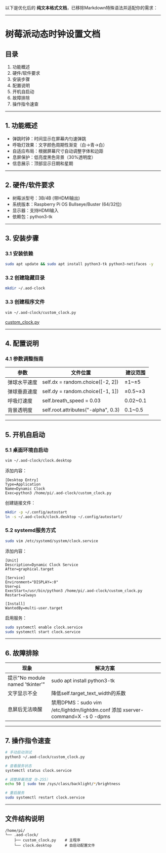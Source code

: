 以下是优化后的 **纯文本格式文档**，已移除Markdown特殊语法并适配你的需求：

---

# 树莓派动态时钟设置文档

## 目录
1. 功能概述
2. 硬件/软件要求
3. 安装步骤
4. 配置说明
5. 开机自启动
6. 故障排除
7. 操作指令速查

---

## 1. 功能概述
- 弹跳时钟：时间显示在屏幕内匀速弹跳
- 呼吸灯效果：文字颜色周期性渐变（白→青→白）
- 自适应布局：根据屏幕尺寸自动调整字体和边距
- 息屏保护：低亮度黑色背景（30%透明度）
- 信息展示：顶部显示日期和星期

---

## 2. 硬件/软件要求
- 树莓派型号：3B/4B (带HDMI输出)
- 系统版本：Raspberry Pi OS Bullseye/Buster (64/32位)
- 显示器：支持HDMI输入
- 依赖包：python3-tk

---

## 3. 安装步骤

### 3.1 安装依赖
```bash
sudo apt update && sudo apt install python3-tk python3-netifaces -y
```

### 3.2 创建隐藏目录
```bash
mkdir ~/.aod-clock
```

### 3.3 创建程序文件
```bash
vim ~/.aod-clock/custom_clock.py
```
[custom_clock.py](../Python/custom_clock.py)

---

## 4. 配置说明

### 4.1 参数调整指南
| 参数                  | 文件位置                    | 建议范围       |
|-----------------------|----------------------------|---------------|
| 弹球水平速度          | self.dx = random.choice([-2, 2]) | ±1~±5        |
| 弹球垂直速度          | self.dy = random.choice([-1, 1]) | ±0.5~±3      |
| 呼吸灯速度            | self.breath_speed = 0.03         | 0.02~0.1     |
| 背景透明度            | self.root.attributes("-alpha", 0.3) | 0.1~0.5     |

---

## 5. 开机自启动

### 5.1 桌面环境自启动

```bash
vim ~/.aod-clock/clock.desktop
```

添加内容：
```
[Desktop Entry]
Type=Application
Name=Dynamic Clock
Exec=python3 /home/pi/.aod-clock/custom_clock.py
```

创建链接文件：
```bash
mkdir -p ~/.config/autostart
ln -s ~/.aod-clock/clock.desktop ~/.config/autostart/
```

### 5.2 systemd服务方式
```bash
sudo vim /etc/systemd/system/clock.service
```
添加内容：
```
[Unit]
Description=Dynamic Clock Service
After=graphical.target

[Service]
Environment="DISPLAY=:0"
User=pi
ExecStart=/usr/bin/python3 /home/pi/.aod-clock/custom_clock.py
Restart=always

[Install]
WantedBy=multi-user.target
```
启用服务：
```bash
sudo systemctl enable clock.service
sudo systemctl start clock.service
```

---

## 6. 故障排除

| 现象                  | 解决方案                     |
|-----------------------|----------------------------|
| 提示"No module named 'tkinter'" | sudo apt install python3-tk |
| 文字显示不全          | 降低self.target_text_width的系数 |
| 息屏后无法唤醒        | 禁用DPMS：sudo vim /etc/lightdm/lightdm.conf 添加 xserver-command=X -s 0 -dpms |

---

## 7. 操作指令速查

```bash
# 手动启动测试
python3 ~/.aod-clock/custom_clock.py

# 查看服务状态
systemctl status clock.service

# 调整屏幕亮度（0-255）
echo 50 | sudo tee /sys/class/backlight/*/brightness

# 重启服务
sudo systemctl restart clock.service
```

---

## 文件结构说明
```
/home/pi/
└── .aod-clock/
    ├── custom_clock.py    # 主程序
    └── clock.desktop      # 自启动配置文件
```
